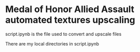 # Medal of Honor Allied Assault automated textures upscaling

script.ipynb is the file used to convert and upscale files

There are my local directories in script.ipynb
